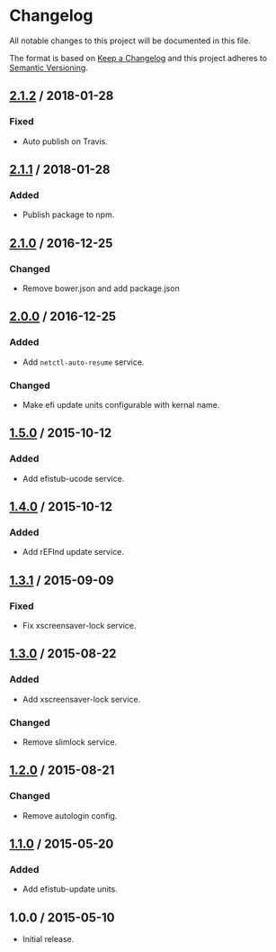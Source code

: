 # Changelog

All notable changes to this project will be documented in this file.

The format is based on [Keep a Changelog](https://keepachangelog.com/)
and this project adheres to [Semantic Versioning](https://semver.org/).

## [2.1.2] / 2018-01-28

### Fixed

- Auto publish on Travis.

## [2.1.1] / 2018-01-28

### Added

- Publish package to npm.

## [2.1.0] / 2016-12-25

### Changed

- Remove bower.json and add package.json

## [2.0.0] / 2016-12-25

### Added

- Add `netctl-auto-resume` service.

### Changed

- Make efi update units configurable with kernal name.

## [1.5.0] / 2015-10-12

### Added

- Add efistub-ucode service.

## [1.4.0] / 2015-10-12

### Added

- Add rEFInd update service.

## [1.3.1] / 2015-09-09

### Fixed

- Fix xscreensaver-lock service.

## [1.3.0] / 2015-08-22

### Added

- Add xscreensaver-lock service.

### Changed

- Remove slimlock service.

## [1.2.0] / 2015-08-21

### Changed

- Remove autologin config.

## [1.1.0] / 2015-05-20

### Added
- Add efistub-update units.

## 1.0.0 / 2015-05-10

- Initial release.

[Unreleased]: https://github.com/rxrc/systemd-units/compare/v2.1.2...HEAD
[2.1.2]: https://github.com/rxrc/systemd-units/compare/v2.1.1...v2.1.2
[2.1.1]: https://github.com/rxrc/systemd-units/compare/v2.1.0...v2.1.1
[2.1.0]: https://github.com/rxrc/systemd-units/compare/v2.0.0...v2.1.0
[2.0.0]: https://github.com/rxrc/systemd-units/compare/v1.5.0...v2.0.0
[1.5.0]: https://github.com/rxrc/systemd-units/compare/v1.4.0...v1.5.0
[1.4.0]: https://github.com/rxrc/systemd-units/compare/v1.3.1...v1.4.0
[1.3.1]: https://github.com/rxrc/systemd-units/compare/v1.3.0...v1.3.1
[1.3.0]: https://github.com/rxrc/systemd-units/compare/v1.2.0...v1.3.0
[1.2.0]: https://github.com/rxrc/systemd-units/compare/v1.1.0...v1.2.0
[1.1.0]: https://github.com/rxrc/systemd-units/compare/v1.0.0...v1.1.0

